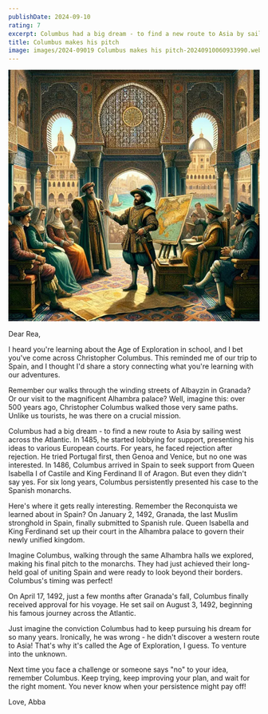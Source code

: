 ```yaml
---
publishDate: 2024-09-10
rating: 7
excerpt: Columbus had a big dream - to find a new route to Asia by sailing west across the Atlantic, and his persistence paid off when he finally received approval for his voyage in 1492.
title: Columbus makes his pitch
image: images/2024-09019 Columbus makes his pitch-20240910060933990.webp
---
```

![center|300](../../assets/images/2024-09019%20Columbus%20makes%20his%20pitch-20240910060933990.webp)


Dear Rea,

I heard you're learning about the Age of Exploration in school, and I bet you've come across Christopher Columbus. This reminded me of our trip to Spain, and I thought I'd share a story connecting what you're learning with our adventures.

Remember our walks through the winding streets of Albayzin in Granada? Or our visit to the magnificent Alhambra palace? Well, imagine this: over 500 years ago, Christopher Columbus walked those very same paths. Unlike us tourists, he was there on a crucial mission.

Columbus had a big dream - to find a new route to Asia by sailing west across the Atlantic. In 1485, he started lobbying for support, presenting his ideas to various European courts. For years, he faced rejection after rejection. He tried Portugal first, then Genoa and Venice, but no one was interested. In 1486, Columbus arrived in Spain to seek support from Queen Isabella I of Castile and King Ferdinand II of Aragon. But even they didn't say yes. For six long years, Columbus persistently presented his case to the Spanish monarchs.

Here's where it gets really interesting. Remember the Reconquista we learned about in Spain? On January 2, 1492, Granada, the last Muslim stronghold in Spain, finally submitted to Spanish rule. Queen Isabella and King Ferdinand set up their court in the Alhambra palace to govern their newly unified kingdom.

Imagine Columbus, walking through the same Alhambra halls we explored, making his final pitch to the monarchs. They had just achieved their long-held goal of uniting Spain and were ready to look beyond their borders. Columbus's timing was perfect!

On April 17, 1492, just a few months after Granada's fall, Columbus finally received approval for his voyage. He set sail on August 3, 1492, beginning his famous journey across the Atlantic.

Just imagine the conviction Columbus had to keep pursuing his dream for so many years. Ironically, he was wrong - he didn't discover a western route to Asia! That's why it's called the Age of Exploration, I guess. To venture into the unknown.

Next time you face a challenge or someone says "no" to your idea, remember Columbus. Keep trying, keep improving your plan, and wait for the right moment. You never know when your persistence might pay off!

Love, Abba